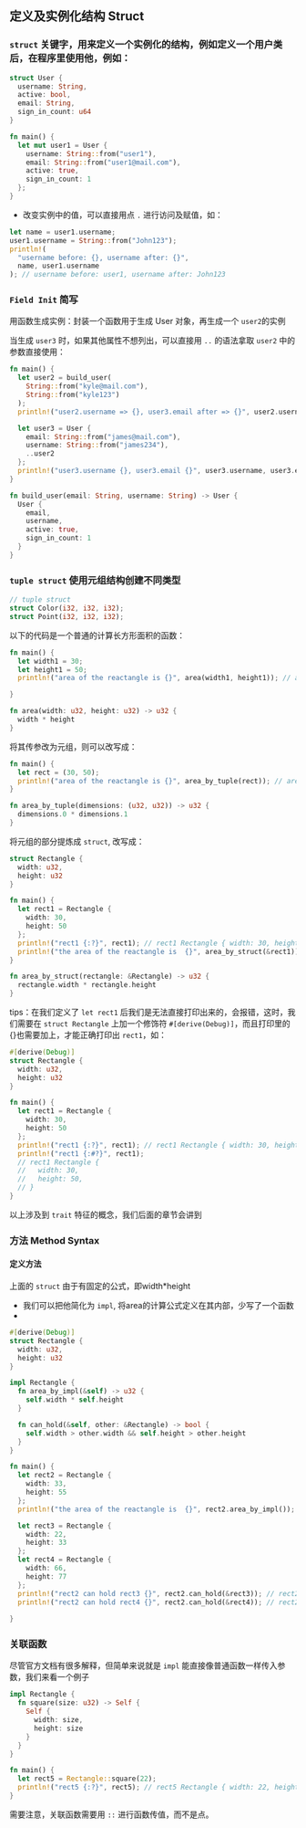 ## 定义及实例化结构 Struct

### `struct` 关键字，用来定义一个实例化的结构，例如定义一个用户类后，在程序里使用他，例如：

```rust
struct User {
  username: String,
  active: bool,
  email: String,
  sign_in_count: u64
}

fn main() {
  let mut user1 = User {
    username: String::from("user1"),
    email: String::from("user1@mail.com"),
    active: true,
    sign_in_count: 1
  };
}
```
- 改变实例中的值，可以直接用点 `.` 进行访问及赋值，如：

```rust
let name = user1.username;
user1.username = String::from("John123");
println!(
  "username before: {}, username after: {}", 
  name, user1.username
); // username before: user1, username after: John123
```

### `Field Init` 简写

用函数生成实例：封装一个函数用于生成 User 对象，再生成一个 `user2`的实例

当生成 `user3` 时，如果其他属性不想列出，可以直接用 `..` 的语法拿取 `user2` 中的参数直接使用：

```rust
fn main() {
  let user2 = build_user(
    String::from("kyle@mail.com"), 
    String::from("kyle123")
  );
  println!("user2.username => {}, user3.email after => {}", user2.username, user2.email); // user2.username => kyle123, user3.email after => kyle@mail.com

  let user3 = User {
    email: String::from("james@mail.com"),
    username: String::from("james234"),
    ..user2
  };
  println!("user3.username {}, user3.email {}", user3.username, user3.email); // user3.username james234, user3.email james@mail.com
}

fn build_user(email: String, username: String) -> User {
  User {
    email,
    username,
    active: true,
    sign_in_count: 1
  }
}
```

### `tuple struct` 使用元组结构创建不同类型

```rust
// tuple struct
struct Color(i32, i32, i32);
struct Point(i32, i32, i32);
```

以下的代码是一个普通的计算长方形面积的函数：
```rust
fn main() {
  let width1 = 30;
  let height1 = 50;
  println!("area of the reactangle is {}", area(width1, height1)); // area of the reactangle is 1500

}

fn area(width: u32, height: u32) -> u32 {
  width * height
}
```

将其传参改为元组，则可以改写成：

```rust
fn main() {
  let rect = (30, 50);
  println!("area of the reactangle is {}", area_by_tuple(rect)); // area of the reactangle is 1500
}

fn area_by_tuple(dimensions: (u32, u32)) -> u32 {
  dimensions.0 * dimensions.1
}
```

将元组的部分提炼成 `struct`, 改写成：
```rust
struct Rectangle {
  width: u32,
  height: u32
}

fn main() {
  let rect1 = Rectangle {
    width: 30,
    height: 50
  };
  println!("rect1 {:?}", rect1); // rect1 Rectangle { width: 30, height: 50 }
  println!("the area of the reactangle is  {}", area_by_struct(&rect1)); // the area of the reactangle is  1500
}

fn area_by_struct(rectangle: &Rectangle) -> u32 {
  rectangle.width * rectangle.height
}
```

tips：在我们定义了 `let rect1` 后我们是无法直接打印出来的，会报错，这时，我们需要在 `struct Rectangle` 上加一个修饰符 `#[derive(Debug)]`，而且打印里的{}也需要加上，才能正确打印出 `rect1`，如：

```rust
#[derive(Debug)]
struct Rectangle {
  width: u32,
  height: u32
}

fn main() {
  let rect1 = Rectangle {
    width: 30,
    height: 50
  };
  println!("rect1 {:?}", rect1); // rect1 Rectangle { width: 30, height: 50 }
  println!("rect1 {:#?}", rect1); 
  // rect1 Rectangle {
  //   width: 30,
  //   height: 50,
  // }
}
```
以上涉及到 `trait` 特征的概念，我们后面的章节会讲到

### 方法 Method Syntax

#### 定义方法

上面的 `struct` 由于有固定的公式，即width*height 
- 我们可以把他简化为 `impl`, 将area的计算公式定义在其内部，少写了一个函数
- 

```rust
#[derive(Debug)]
struct Rectangle {
  width: u32,
  height: u32
}

impl Rectangle {
  fn area_by_impl(&self) -> u32 {
    self.width * self.height
  }

  fn can_hold(&self, other: &Rectangle) -> bool {
    self.width > other.width && self.height > other.height
  }
}

fn main() {
  let rect2 = Rectangle {
    width: 33,
    height: 55
  };
  println!("the area of the reactangle is  {}", rect2.area_by_impl()); // the area of the reactangle is  1815

  let rect3 = Rectangle {
    width: 22,
    height: 33
  };
  let rect4 = Rectangle {
    width: 66,
    height: 77
  };
  println!("rect2 can hold rect3 {}", rect2.can_hold(&rect3)); // rect2 can hold rect3 true
  println!("rect2 can hold rect4 {}", rect2.can_hold(&rect4)); // rect2 can hold rect4 false
  
}
```

### 关联函数

尽管官方文档有很多解释，但简单来说就是 `impl` 能直接像普通函数一样传入参数，我们来看一个例子

```rust
impl Rectangle {
  fn square(size: u32) -> Self {
    Self {
      width: size,
      height: size
    }
  }
}

fn main() {
  let rect5 = Rectangle::square(22);
  println!("rect5 {:?}", rect5); // rect5 Rectangle { width: 22, height: 22 }
}

```
需要注意，关联函数需要用 `::` 进行函数传值，而不是点。